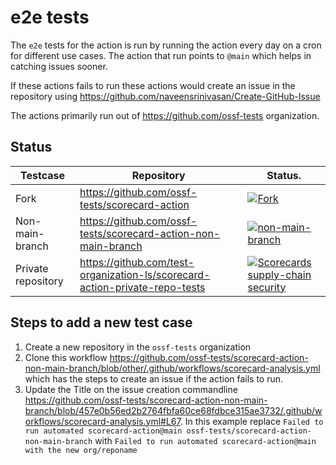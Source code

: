 # e2e tests

The `e2e` tests for the action is run by running the action every day on a cron for different use cases. The action that run points to `@main` which helps in catching issues sooner.

If these actions fails to run these actions would create an issue in the repository using https://github.com/naveensrinivasan/Create-GitHub-Issue

The actions primarily run out of https://github.com/ossf-tests organization.

## Status

| Testcase | Repository | Status.  |
| -------- | --------   | -------- |
| Fork     | https://github.com/ossf-tests/scorecard-action       | [![Fork](https://github.com/ossf-tests/scorecard-action/actions/workflows/scorecards.yml/badge.svg)](https://github.com/ossf-tests/scorecard-action/actions/workflows/scorecards.yml)     |
| Non-main-branch    | https://github.com/ossf-tests/scorecard-action-non-main-branch       | [![non-main-branch](https://github.com/ossf-tests/scorecard-action-non-main-branch/actions/workflows/scorecard-analysis.yml/badge.svg?branch=other)](https://github.com/ossf-tests/scorecard-action-non-main-branch/actions/workflows/scorecard-analysis.yml) |
|Private repository|https://github.com/test-organization-ls/scorecard-action-private-repo-tests| [![Scorecards supply-chain security](https://github.com/test-organization-ls/scorecard-action-private-repo-tests/actions/workflows/scorecard.yml/badge.svg)](https://github.com/test-organization-ls/scorecard-action-private-repo-tests/actions/workflows/scorecard.yml) |


## Steps to add a new test case

1. Create a new repository in the `ossf-tests` organization
2. Clone this workflow https://github.com/ossf-tests/scorecard-action-non-main-branch/blob/other/.github/workflows/scorecard-analysis.yml which has the steps to create an issue if the action fails to run.
3. Update the Title on the issue creation commandline https://github.com/ossf-tests/scorecard-action-non-main-branch/blob/457e0b56ed2b2764fbfa60ce68fdbce315ae3732/.github/workflows/scorecard-analysis.yml#L67. In this example replace `Failed to run automated scorecard-action@main ossf-tests/scorecard-action-non-main-branch` with `Failed to run automated scorecard-action@main with the new org/reponame`
